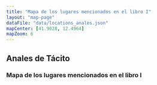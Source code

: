 ```yaml
---
title: "Mapa de los lugares mencionados en el libro I"
layout: "map-page"
dataFile: "data/locations_anales.json"
mapCenter: [41.9028, 12.4964]
mapZoom: 6
---
```

## Anales de Tácito

### Mapa de los lugares mencionados en el libro I
